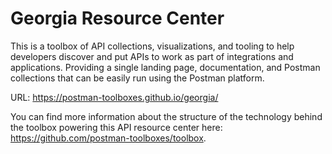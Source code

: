 # Georgia Resource Center
This is a toolbox of API collections, visualizations, and tooling to help developers discover and put APIs to work as part of integrations and applications. Providing a single landing page, documentation, and Postman collections that can be easily run using the Postman platform.

URL: https://postman-toolboxes.github.io/georgia/

You can find more information about the structure of the technology behind the toolbox powering this API resource center here: https://github.com/postman-toolboxes/toolbox.
